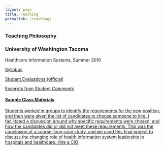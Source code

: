 ```yaml
---
layout: page
title: Teaching
permalink: /teaching/
---
```

### Teaching Philosophy 



### University of Washington Tacoma 
Healthcare Information Systems, Summer 2016

<a href="/images/Tacoma Syllabus.pdf" target="_blank">Syllabus

<a href="/images/Course Evaluation.pdf" target="_blank">Student Evaluations (official)

<a href="/images/Laura_Kneale CV_September 2016.pdf" target="_blank">Excerpts from Student Comments

#### Sample Class Materials
Students worked in groups to identify the requirements for the new position, and then were given the list of candidates to choose someone to hire. I facilitated a discussion around why specific requirements were chosen, and how the candidates did or did not meet these requirements. This was the conclusion of a course-long case study, and we used this final project to discuss the changing role of health information system leadership in hospitals and healthcare. 
<a href="/images/Pick a CIO.pdf" target="_blank">Hire a CIO


